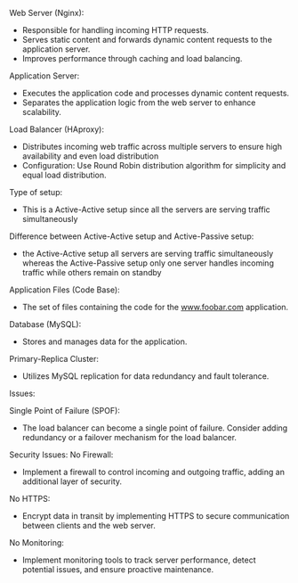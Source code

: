 Web Server (Nginx):
- Responsible for handling incoming HTTP requests.
- Serves static content and forwards dynamic content requests to the application server.
- Improves performance through caching and load balancing.

Application Server:
- Executes the application code and processes dynamic content requests.
- Separates the application logic from the web server to enhance scalability.

Load Balancer (HAproxy):
- Distributes incoming web traffic across multiple servers to ensure high availability and even load distribution
- Configuration: Use Round Robin distribution algorithm for simplicity and equal load distribution.

Type of setup:
- This is a Active-Active setup since all the servers are serving traffic simultaneously

Difference between Active-Active setup and Active-Passive setup:
- the Active-Active setup all servers are serving traffic simultaneously whereas the Active-Passive setup only one server handles incoming traffic while others remain on standby

Application Files (Code Base):
- The set of files containing the code for the www.foobar.com application.

Database (MySQL):
- Stores and manages data for the application.

Primary-Replica Cluster: 
- Utilizes MySQL replication for data redundancy and fault tolerance.

Issues:

Single Point of Failure (SPOF):
- The load balancer can become a single point of failure. Consider adding redundancy or a failover mechanism for the load balancer.

Security Issues:
No Firewall: 
- Implement a firewall to control incoming and outgoing traffic, adding an additional layer of security.

No HTTPS: 
- Encrypt data in transit by implementing HTTPS to secure communication between clients and the web server.

No Monitoring:
- Implement monitoring tools to track server performance, detect potential issues, and ensure proactive maintenance.
